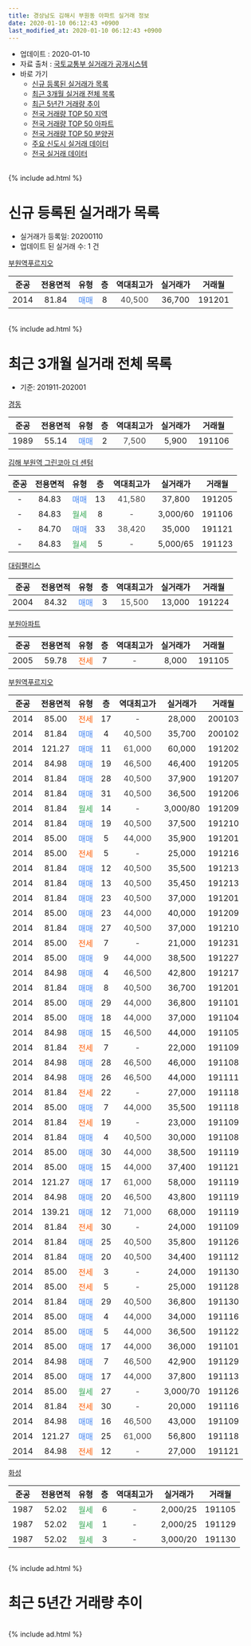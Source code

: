```yaml
---
title: 경상남도 김해시 부원동 아파트 실거래 정보
date: 2020-01-10 06:12:43 +0900
last_modified_at: 2020-01-10 06:12:43 +0900
---
```


* 업데이트 : 2020-01-10
* 자료 출처 : [국토교통부 실거래가 공개시스템](http://rt.molit.go.kr)
* 바로 가기
    * [신규 등록된 실거래가 목록](#신규-등록된-실거래가-목록)
    * [최근 3개월 실거래 전체 목록](#최근-3개월-실거래-전체-목록)
    * [최근 5년간 거래량 추이](#최근-5년간-거래량-추이)
    * [전국 거래량 TOP 50 지역](https://inasie.github.io/apt-trade-info/최근-3개월-전국에서-가장-거래가-많이-발생한-지역)
    * [전국 거래량 TOP 50 아파트](https://inasie.github.io/apt-trade-info/최근-3개월-전국에서-가장-거래가-많이-발생한-아파트)
    * [전국 거래량 TOP 50 분양권](https://inasie.github.io/apt-trade-info/최근-3개월-전국에서-가장-거래가-많이-발생한-분양권)
    * [주요 신도시 실거래 데이터](https://inasie.github.io/apt-trade-info/주요-신도시)
    * [전국 실거래 데이터](https://inasie.github.io/apt-trade-info/전국)
<br>
{% include ad.html %}
<br>

# 신규 등록된 실거래가 목록
* 실거래가 등록일: 20200110
* 업데이트 된 실거래 수: 1 건


[부원역푸르지오](https://search.naver.com/search.naver?query=%EA%B2%BD%EC%83%81%EB%82%A8%EB%8F%84+%EA%B9%80%ED%95%B4%EC%8B%9C+%EB%B6%80%EC%9B%90%EB%8F%99+%EB%B6%80%EC%9B%90%EC%97%AD%ED%91%B8%EB%A5%B4%EC%A7%80%EC%98%A4)

|준공|전용면적|유형|층|역대최고가|실거래가|거래월|
|:---:|:---:|:---:|:---:|:---:|:---:|:---:|
|2014|81.84|<span style="color:#4285f3">매매</span>|8|<span style="color:#444444">40,500</span>|36,700|191201|


<br>
{% include ad.html %}
<br>

# 최근 3개월 실거래 전체 목록
* 기준: 201911-202001


[경동](https://search.naver.com/search.naver?query=%EA%B2%BD%EC%83%81%EB%82%A8%EB%8F%84+%EA%B9%80%ED%95%B4%EC%8B%9C+%EB%B6%80%EC%9B%90%EB%8F%99+%EA%B2%BD%EB%8F%99)

|준공|전용면적|유형|층|역대최고가|실거래가|거래월|
|:---:|:---:|:---:|:---:|:---:|:---:|:---:|
|1989|55.14|<span style="color:#4285f3">매매</span>|2|<span style="color:#444444">7,500</span>|5,900|191106|

[김해 부원역 그린코아 더 센텀](https://search.naver.com/search.naver?query=%EA%B2%BD%EC%83%81%EB%82%A8%EB%8F%84+%EA%B9%80%ED%95%B4%EC%8B%9C+%EB%B6%80%EC%9B%90%EB%8F%99+%EA%B9%80%ED%95%B4+%EB%B6%80%EC%9B%90%EC%97%AD+%EA%B7%B8%EB%A6%B0%EC%BD%94%EC%95%84+%EB%8D%94+%EC%84%BC%ED%85%80)

|준공|전용면적|유형|층|역대최고가|실거래가|거래월|
|:---:|:---:|:---:|:---:|:---:|:---:|:---:|
|-|84.83|<span style="color:#4285f3">매매</span>|13|<span style="color:#444444">41,580</span>|37,800|191205|
|-|84.83|<span style="color:#34a853">월세</span>|8|<span style="color:#444444">-</span>|3,000/60|191106|
|-|84.70|<span style="color:#4285f3">매매</span>|33|<span style="color:#444444">38,420</span>|35,000|191121|
|-|84.83|<span style="color:#34a853">월세</span>|5|<span style="color:#444444">-</span>|5,000/65|191123|

[대림팰리스](https://search.naver.com/search.naver?query=%EA%B2%BD%EC%83%81%EB%82%A8%EB%8F%84+%EA%B9%80%ED%95%B4%EC%8B%9C+%EB%B6%80%EC%9B%90%EB%8F%99+%EB%8C%80%EB%A6%BC%ED%8C%B0%EB%A6%AC%EC%8A%A4)

|준공|전용면적|유형|층|역대최고가|실거래가|거래월|
|:---:|:---:|:---:|:---:|:---:|:---:|:---:|
|2004|84.32|<span style="color:#4285f3">매매</span>|3|<span style="color:#444444">15,500</span>|13,000|191224|

[부원아파트](https://search.naver.com/search.naver?query=%EA%B2%BD%EC%83%81%EB%82%A8%EB%8F%84+%EA%B9%80%ED%95%B4%EC%8B%9C+%EB%B6%80%EC%9B%90%EB%8F%99+%EB%B6%80%EC%9B%90%EC%95%84%ED%8C%8C%ED%8A%B8)

|준공|전용면적|유형|층|역대최고가|실거래가|거래월|
|:---:|:---:|:---:|:---:|:---:|:---:|:---:|
|2005|59.78|<span style="color:#ff5a00">전세</span>|7|<span style="color:#444444">-</span>|8,000|191105|

[부원역푸르지오](https://search.naver.com/search.naver?query=%EA%B2%BD%EC%83%81%EB%82%A8%EB%8F%84+%EA%B9%80%ED%95%B4%EC%8B%9C+%EB%B6%80%EC%9B%90%EB%8F%99+%EB%B6%80%EC%9B%90%EC%97%AD%ED%91%B8%EB%A5%B4%EC%A7%80%EC%98%A4)

|준공|전용면적|유형|층|역대최고가|실거래가|거래월|
|:---:|:---:|:---:|:---:|:---:|:---:|:---:|
|2014|85.00|<span style="color:#ff5a00">전세</span>|17|<span style="color:#444444">-</span>|28,000|200103|
|2014|81.84|<span style="color:#4285f3">매매</span>|4|<span style="color:#444444">40,500</span>|35,700|200102|
|2014|121.27|<span style="color:#4285f3">매매</span>|11|<span style="color:#444444">61,000</span>|60,000|191202|
|2014|84.98|<span style="color:#4285f3">매매</span>|19|<span style="color:#444444">46,500</span>|46,400|191205|
|2014|81.84|<span style="color:#4285f3">매매</span>|28|<span style="color:#444444">40,500</span>|37,900|191207|
|2014|81.84|<span style="color:#4285f3">매매</span>|31|<span style="color:#444444">40,500</span>|36,500|191206|
|2014|81.84|<span style="color:#34a853">월세</span>|14|<span style="color:#444444">-</span>|3,000/80|191209|
|2014|81.84|<span style="color:#4285f3">매매</span>|19|<span style="color:#444444">40,500</span>|37,500|191210|
|2014|85.00|<span style="color:#4285f3">매매</span>|5|<span style="color:#444444">44,000</span>|35,900|191201|
|2014|85.00|<span style="color:#ff5a00">전세</span>|5|<span style="color:#444444">-</span>|25,000|191216|
|2014|81.84|<span style="color:#4285f3">매매</span>|12|<span style="color:#444444">40,500</span>|35,500|191213|
|2014|81.84|<span style="color:#4285f3">매매</span>|13|<span style="color:#444444">40,500</span>|35,450|191213|
|2014|81.84|<span style="color:#4285f3">매매</span>|23|<span style="color:#444444">40,500</span>|37,000|191201|
|2014|85.00|<span style="color:#4285f3">매매</span>|23|<span style="color:#444444">44,000</span>|40,000|191209|
|2014|81.84|<span style="color:#4285f3">매매</span>|27|<span style="color:#444444">40,500</span>|37,000|191210|
|2014|85.00|<span style="color:#ff5a00">전세</span>|7|<span style="color:#444444">-</span>|21,000|191231|
|2014|85.00|<span style="color:#4285f3">매매</span>|9|<span style="color:#444444">44,000</span>|38,500|191227|
|2014|84.98|<span style="color:#4285f3">매매</span>|4|<span style="color:#444444">46,500</span>|42,800|191217|
|2014|81.84|<span style="color:#4285f3">매매</span>|8|<span style="color:#444444">40,500</span>|36,700|191201|
|2014|85.00|<span style="color:#4285f3">매매</span>|29|<span style="color:#444444">44,000</span>|36,800|191101|
|2014|85.00|<span style="color:#4285f3">매매</span>|18|<span style="color:#444444">44,000</span>|37,000|191104|
|2014|84.98|<span style="color:#4285f3">매매</span>|15|<span style="color:#444444">46,500</span>|44,000|191105|
|2014|81.84|<span style="color:#ff5a00">전세</span>|7|<span style="color:#444444">-</span>|22,000|191109|
|2014|84.98|<span style="color:#4285f3">매매</span>|28|<span style="color:#444444">46,500</span>|46,000|191108|
|2014|84.98|<span style="color:#4285f3">매매</span>|26|<span style="color:#444444">46,500</span>|44,000|191111|
|2014|81.84|<span style="color:#ff5a00">전세</span>|22|<span style="color:#444444">-</span>|27,000|191118|
|2014|85.00|<span style="color:#4285f3">매매</span>|7|<span style="color:#444444">44,000</span>|35,500|191118|
|2014|81.84|<span style="color:#ff5a00">전세</span>|19|<span style="color:#444444">-</span>|23,000|191109|
|2014|81.84|<span style="color:#4285f3">매매</span>|4|<span style="color:#444444">40,500</span>|30,000|191108|
|2014|85.00|<span style="color:#4285f3">매매</span>|30|<span style="color:#444444">44,000</span>|38,500|191119|
|2014|85.00|<span style="color:#4285f3">매매</span>|15|<span style="color:#444444">44,000</span>|37,400|191121|
|2014|121.27|<span style="color:#4285f3">매매</span>|17|<span style="color:#444444">61,000</span>|58,000|191119|
|2014|84.98|<span style="color:#4285f3">매매</span>|20|<span style="color:#444444">46,500</span>|43,800|191119|
|2014|139.21|<span style="color:#4285f3">매매</span>|12|<span style="color:#444444">71,000</span>|68,000|191119|
|2014|81.84|<span style="color:#ff5a00">전세</span>|30|<span style="color:#444444">-</span>|24,000|191109|
|2014|81.84|<span style="color:#4285f3">매매</span>|25|<span style="color:#444444">40,500</span>|35,800|191126|
|2014|81.84|<span style="color:#4285f3">매매</span>|20|<span style="color:#444444">40,500</span>|34,400|191112|
|2014|85.00|<span style="color:#ff5a00">전세</span>|3|<span style="color:#444444">-</span>|24,000|191130|
|2014|85.00|<span style="color:#ff5a00">전세</span>|5|<span style="color:#444444">-</span>|25,000|191128|
|2014|81.84|<span style="color:#4285f3">매매</span>|29|<span style="color:#444444">40,500</span>|36,800|191130|
|2014|85.00|<span style="color:#4285f3">매매</span>|4|<span style="color:#444444">44,000</span>|34,000|191116|
|2014|85.00|<span style="color:#4285f3">매매</span>|5|<span style="color:#444444">44,000</span>|36,500|191122|
|2014|85.00|<span style="color:#4285f3">매매</span>|17|<span style="color:#444444">44,000</span>|36,000|191101|
|2014|84.98|<span style="color:#4285f3">매매</span>|7|<span style="color:#444444">46,500</span>|42,900|191129|
|2014|85.00|<span style="color:#4285f3">매매</span>|17|<span style="color:#444444">44,000</span>|37,800|191113|
|2014|85.00|<span style="color:#34a853">월세</span>|27|<span style="color:#444444">-</span>|3,000/70|191126|
|2014|81.84|<span style="color:#ff5a00">전세</span>|30|<span style="color:#444444">-</span>|20,000|191116|
|2014|84.98|<span style="color:#4285f3">매매</span>|16|<span style="color:#444444">46,500</span>|43,000|191109|
|2014|121.27|<span style="color:#4285f3">매매</span>|25|<span style="color:#444444">61,000</span>|56,800|191118|
|2014|84.98|<span style="color:#ff5a00">전세</span>|12|<span style="color:#444444">-</span>|27,000|191121|


<script async src="//pagead2.googlesyndication.com/pagead/js/adsbygoogle.js"></script>
<!-- 기본 -->
<ins class="adsbygoogle"
     style="display:block"
     data-ad-client="ca-pub-2446590836940007"
     data-ad-slot="1659523306"
     data-ad-format="auto"
     data-full-width-responsive="true"></ins>
<script>
(adsbygoogle = window.adsbygoogle || []).push({});
</script>


[화성](https://search.naver.com/search.naver?query=%EA%B2%BD%EC%83%81%EB%82%A8%EB%8F%84+%EA%B9%80%ED%95%B4%EC%8B%9C+%EB%B6%80%EC%9B%90%EB%8F%99+%ED%99%94%EC%84%B1)

|준공|전용면적|유형|층|역대최고가|실거래가|거래월|
|:---:|:---:|:---:|:---:|:---:|:---:|:---:|
|1987|52.02|<span style="color:#34a853">월세</span>|6|<span style="color:#444444">-</span>|2,000/25|191105|
|1987|52.02|<span style="color:#34a853">월세</span>|1|<span style="color:#444444">-</span>|2,000/25|191129|
|1987|52.02|<span style="color:#34a853">월세</span>|3|<span style="color:#444444">-</span>|3,000/20|191130|


<br>
{% include ad.html %}
<br>

# 최근 5년간 거래량 추이


<div style="width:100%;">
    <canvas id="deal_progress" height="200"></canvas>
</div>

<script>
new Chart(document.getElementById("deal_progress"), {
    type: 'line',
    data: {
        labels: ['201501','201502','201503','201504','201505','201506','201507','201508','201509','201510','201511','201512','201601','201602','201603','201604','201605','201606','201607','201608','201609','201610','201611','201612','201701','201702','201703','201704','201705','201706','201707','201708','201709','201710','201711','201712','201801','201802','201803','201804','201805','201806','201807','201808','201809','201810','201811','201812','201901','201902','201903','201904','201905','201906','201907','201908','201909','201910','201911','201912','202001'],
        datasets: [{
            label: '매매',
            pointRadius: 1,
            data: [3, 3, 3, 9, 10, 3, 6, 9, 2, 4, 5, 2, 4, 7, 3, 3, 7, 15, 14, 10, 10, 8, 7, 7, 3, 7, 7, 5, 12, 7, 8, 9, 3, 4, 3, 1, 8, 9, 7, 3, 9, 10, 7, 3, 7, 9, 10, 9, 20, 15, 25, 27, 6, 8, 7, 8, 14, 24, 24, 16, 1],
            borderColor: "rgba(255, 201, 14, 1)",
            backgroundColor: "rgba(255, 201, 14, 0.5)",
            fill: false,
            lineTension: 0
        },{
            label: '전월세',
            pointRadius: 1,
            data: [2, 5, 2, 4, 6, 4, 2, 2, 2, 2, 6, 5, 2, 2, 3, 4, 8, 5, 6, 13, 15, 13, 16, 6, 3, 6, 9, 6, 3, 0, 9, 4, 7, 1, 7, 5, 6, 3, 2, 4, 3, 3, 7, 8, 6, 10, 12, 2, 20, 36, 22, 32, 17, 11, 17, 13, 15, 11, 15, 3, 1],
            borderColor: "rgba(0, 141, 185, 1)",
            backgroundColor: "rgba(0, 141, 185, 0.5)",
            fill: false,
            lineTension: 0
        }
        ]
    },
    options: {
        responsive: true,
        title: {
            display: false
        },
        tooltips: {
            mode: 'index',
            intersect: false
        },
        hover: {
            mode: 'nearest',
            intersect: true
        },
        scales: {
            xAxes: [{
                display: true,
                scaleLabel: {
                    display: true,
                    labelString: '년/월'
                }
            }],
            yAxes: [{
                display: true,
                ticks: {
                    suggestedMin: 0,
                },
                scaleLabel: {
                    display: true,
                    labelString: '실거래 수'
                }
            }]
        }
    }
});

</script>


<br>
{% include ad.html %}
<br>

